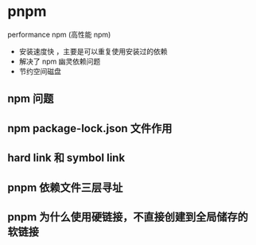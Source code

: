 # pnpm

performance npm (高性能 npm)

- 安装速度快 ，主要是可以重复使用安装过的依赖
- 解决了 npm 幽灵依赖问题
- 节约空间磁盘

## npm 问题

## npm package-lock.json 文件作用

## hard link 和 symbol link

## pnpm 依赖文件三层寻址

## pnpm 为什么使用硬链接，不直接创建到全局储存的软链接
